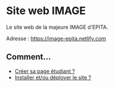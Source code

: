 # Site web IMAGE

Le site web de la majeure IMAGE d'EPITA.

Adresse : https://image-epita.netlify.com

## Comment...

* [Créer sa page étudiant ?](./docs/create-student.md)
* [Installer et/ou déployer le site ?](./docs/development.md)